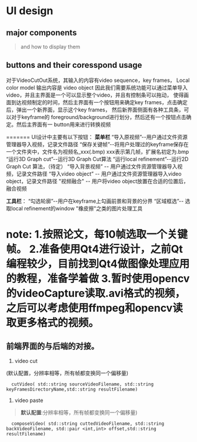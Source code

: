 # UI design

## major components

> and how to display them

## buttons and their coresspond usage

对于VideoCutOut系统，其输入的内容有video sequence，key frames， Local color model 输出内容是 video object 因此我们需要系统功能可以通过菜单导入video，并且主界面是一个可以显示整个video，并且有控制条可以拖动， 使得画面到达视频制定的时间，然后主界面有一个按钮用来确定key frames，点击确定后，弹出一个新界面，显示这个key frames， 然后新界面侧面有各种工具条，可以对于keyframe的 foreground/background进行划分，然后还有一个按钮点击确定。然后主界面有一 button用来进行转换视频

=======
UI设计中主要有以下按钮：
**菜单栏**
“导入原视频”--用户通过文件资源管理器导入视频，记录文件路径
“保存关键帧”--将用户处理过的keyframe保存在一个文件夹中，文件名为视频名_xxx(.bmp) xxx表示第几帧，扩展名初定为.bmp
“运行3D Graph cut”--运行3D Graph Cut算法
“运行local refinement”--运行2D Graph Cut 算法，（待定）
“导入背景视频” -- 用户通过文件资源管理器导入视频，记录文件路径
“导入video object” -- 用户通过文件资源管理器导入video object，记录文件路径
"视频融合" -- 用户将video object放置在合适的位置后，融合视频

**工具栏**：
“勾选轮廓”--用户在keyframe上勾画前景和背景的分界
“区域框选”-- 选取local refinement的window
"橡皮擦"之类的图片处理工具

note: 
1.按照论文，每10帧选取一个关键帧。
2.准备使用Qt4进行设计，之前Qt编程较少，目前找到Qt4做图像处理应用的教程，准备学着做
3.暂时使用opencv的videoCapture读取.avi格式的视频，之后可以考虑使用ffmpeg和opencv读取更多格式的视频。
=======

## 前端界面的与后端的对接。

1. video cut

(默认配置，分辨率相等，所有帧都变换同一个偏移量)

```
  cutVideo( std::string sourceVideoFilename, std::string keyFramesDirectoryName,std::string resultFilename)
```

1. video paste

> **默认配置**:分辨率相等，所有帧都变换同一个偏移量)

```
  composeVideo( std::string cuttedVideoFilename, std::string backVideoFilename, std::pair <int,int> offset,std::string resultFilename)
```
